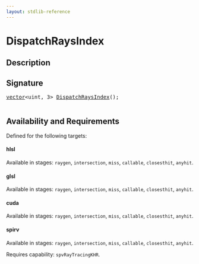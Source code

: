 ```yaml
---
layout: stdlib-reference
---
```


# DispatchRaysIndex

## Description





## Signature 

<pre>
<a href="/stdlib-reference/types/vector/index">vector</a>&lt;uint, 3&gt; <a href="/stdlib-reference/global-decls/DispatchRaysIndex">DispatchRaysIndex</a>();

</pre>

## Availability and Requirements

Defined for the following targets:

#### hlsl
Available in stages: `raygen`, `intersection`, `miss`, `callable`, `closesthit`, `anyhit`.

#### glsl
Available in stages: `raygen`, `intersection`, `miss`, `callable`, `closesthit`, `anyhit`.

#### cuda
Available in stages: `raygen`, `intersection`, `miss`, `callable`, `closesthit`, `anyhit`.

#### spirv
Available in stages: `raygen`, `intersection`, `miss`, `callable`, `closesthit`, `anyhit`.

Requires capability: `spvRayTracingKHR`.


